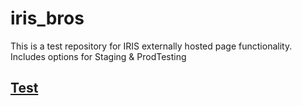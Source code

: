 # iris_bros

This is a test repository for IRIS externally hosted page functionality. Includes options for Staging & ProdTesting

## [Test](https://dejai.github.io/iris_bros)
